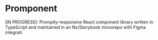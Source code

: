 # Promponent
[IN PROGRESS]: Promptly-responsive React component library written in TypeScript and maintained in an Nx/Storybook monorepo with Figma integrati
